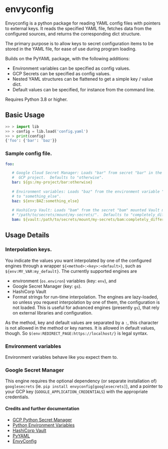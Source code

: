 # envyconfig
Envyconfig is a python package for reading YAML config files with pointers to external keys.  It reads the specified YAML file, fetches data from the configured sources, and returns the corresponding dict structure.

The primary purpose is to allow keys to secret configuration items to be stored in the YAML file, for ease of use during program loading.

Builds on the PyYAML package, with the following additions:
* Environment variables can be specified as config values.
* GCP Secrets can be specified as config values.
* Nested YAML structures can be flattened to get a simple key / value dict.
* Default values can be specified, for instance from the command line.

Requires Python 3.8 or higher.


## Basic Usage

```python
>> > import lib
>> > config = lib.load('config.yaml')
>> > print(config)
{'foo': {'bar': 'baz'}}
```

### Sample config file.
```yaml
foo:

   # Google Cloud Secret Manager: Loads "bar" from secret "bar" in the "my-project"
   #  GCP project.  Defaults to "otherwise".
   bar: ${gs:/my-project/bar:otherwise}
   
   # Environment variables: Loads "baz" from the environment variable "BAZ".  
   # to "something_else".
   baz: ${env:BAZ:something_else}
   
   # HashiCorp Vault: Loads "bam" from the secret "bam" mounted Vault mount
   # "/path/to/secrets/mount/my-secrets/".  Defaults to "completely_different".
   bam: ${vault:/path/to/secrets/mount/my-secrets/bam:completely_different}
```


## Usage Details
### Interpolation keys.
You indicate the values you want interpolated by one of the configured engines through a wrapper
`${<method>:<key>:<default>}`, such as `${env:MY_VAR:my_default}`.  The currently supported engines are
* environment (`os.environ`) variables (key: `env`), and
* Google Secret Manager (key: `gs`).
* HashiCorp Vault
* Format strings for run-time interpolation.
The engines are lazy-loaded, so unless you request interpolation by one of them, the configuration is not loaded.
This is useful for advanced engines (presently `gs`), that rely on external libraries and configuration.

As the method, key and default values are separated by a `:`, this character is not allowed in the method or
key names.  It is allowed in default values, though.  So `$(env:REDIRECT_PAGE:https://localhost/}` is legal syntax.

### Environment variables
Environment variables behave like you expect them to.

### Google Secret Manager
This engine requires the optional dependency (or separate installation of) `googlesecrets`
(ie. `pip install envyconfig[googlesecrets]`), and a pointer to your GCP key (`GOOGLE_APPLICATION_CREDENTIALS`) with
the appropriate credentials.

#### Credits and further documentation
* [GCP Python Secret Manager](https://github.com/googleapis/python-secret-manager)
* [Python Environment Variables](https://docs.python.org/3/using/cmdline.html#environment-variables)
* [HashiCorp Vault](https://www.vaultproject.io/)
* [PyYAML](https://pyyaml.org)
* [EnvyConfig](https://github.com/geirem/envyconfig/)
